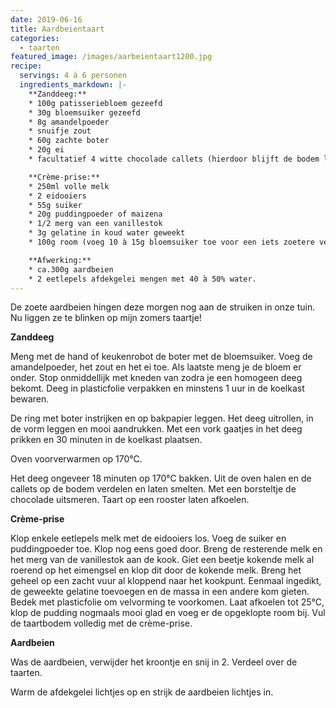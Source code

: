 ```yaml
---
date: 2019-06-16
title: Aardbeientaart
categories:
  - taarten
featured_image: /images/aarbeientaart1200.jpg
recipe:
  servings: 4 à 6 personen
  ingredients_markdown: |-
    **Zanddeeg:**
    * 100g patisseriebloem gezeefd
    * 30g bloemsuiker gezeefd
    * 8g amandelpoeder
    * snuifje zout
    * 60g zachte boter
    * 20g ei
    * facultatief 4 witte chocolade callets (hierdoor blijft de bodem langer krokant)

    **Crème-prise:**
    * 250ml volle melk
    * 2 eidooiers
    * 55g suiker
    * 20g puddingpoeder of maizena
    * 1/2 merg van een vanillestok
    * 3g gelatine in koud water geweekt
    * 100g room (voeg 10 à 15g bloemsuiker toe voor een iets zoetere versie), opkloppen 

    **Afwerking:**
    * ca.300g aardbeien    * 2 eetlepels afdekgelei mengen met 40 à 50% water.
---
```

De zoete aardbeien hingen deze morgen nog aan de struiken in onze tuin. Nu liggen ze te blinken op mijn zomers taartje! 

<!--more-->


**Zanddeeg**

Meng met de hand of keukenrobot de boter met de bloemsuiker.Voeg de amandelpoeder, het zout en het ei toe. Als laatste meng je de bloem er onder.Stop onmiddellijk met kneden van zodra je een homogeen deeg bekomt. Deeg in plasticfolie verpakken en minstens 1 uur in de koelkast bewaren.

De ring met boter instrijken en op bakpapier leggen.
Het deeg uitrollen, in de vorm leggen en mooi aandrukken. Met een vork gaatjes in het deeg prikken en 30 minuten in de koelkast plaatsen.

Oven voorverwarmen op 170°C.

Het deeg ongeveer 18 minuten op 170°C bakken.
Uit de oven halen en de callets op de bodem verdelen en laten smelten.
Met een borsteltje de chocolade uitsmeren. Taart op een rooster laten afkoelen.


**Crème-prise**

Klop enkele eetlepels melk met de eidooiers los. Voeg de suiker en puddingpoeder toe. Klop nog eens goed door.
Breng de resterende melk en het merg van de vanillestok aan de kook.
Giet een beetje kokende melk al roerend op het eimengsel en klop dit door de kokende melk. Breng het geheel op een zacht vuur al kloppend naar het kookpunt.
Eenmaal ingedikt, de geweekte gelatine toevoegen en de massa in een andere kom gieten.
Bedek met plasticfolie om velvorming te voorkomen.
Laat afkoelen tot 25°C, klop de pudding nogmaals mooi glad en voeg er de opgeklopte room bij.
Vul de taartbodem volledig met de crème-prise.

**Aardbeien**

Was de aardbeien, verwijder het kroontje en snij in 2.
Verdeel over de taarten.

Warm de afdekgelei lichtjes op en strijk de aardbeien lichtjes in.


